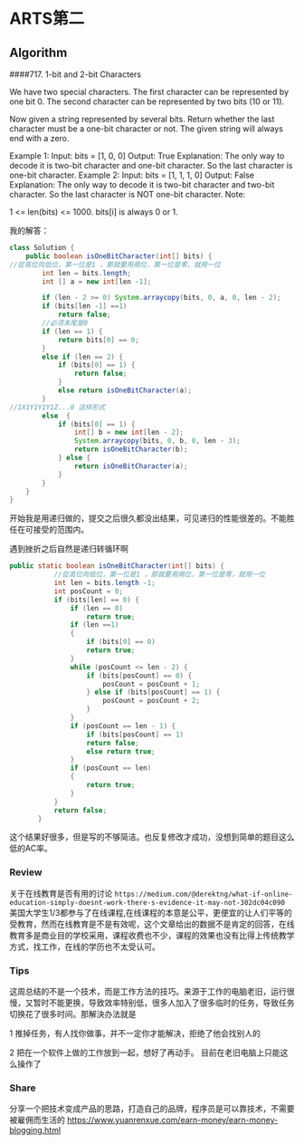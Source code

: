 # ARTS第二
## Algorithm
####717. 1-bit and 2-bit Characters

We have two special characters. The first character can be represented by one bit 0. The second character can be represented by two bits (10 or 11).

Now given a string represented by several bits. Return whether the last character must be a one-bit character or not. The given string will always end with a zero.

Example 1:
Input: 
bits = [1, 0, 0]
Output: True
Explanation: 
The only way to decode it is two-bit character and one-bit character. So the last character is one-bit character.
Example 2:
Input: 
bits = [1, 1, 1, 0]
Output: False
Explanation: 
The only way to decode it is two-bit character and two-bit character. So the last character is NOT one-bit character.
Note:

1 <= len(bits) <= 1000.
bits[i] is always 0 or 1.


我的解答：
```java
class Solution {
    public boolean isOneBitCharacter(int[] bits) {
//從高位向低位，第一位是1 ，那就要用兩位，第一位是零，就用一位
        int len = bits.length;
        int [] a = new int[len -1];

        if (len - 2 >= 0) System.arraycopy(bits, 0, a, 0, len - 2);
        if (bits[len -1] ==1)
            return false;
        //必须末尾是0
        if (len == 1) {
            return bits[0] == 0;
        }
        else if (len == 2) {
            if (bits[0] == 1) {
                return false;
            }
            else return isOneBitCharacter(a);
        }
//1X1Y1Y1Y1Z...0 这样形式
        else  {
            if (bits[0] == 1) {
                int[] b = new int[len - 2];
                System.arraycopy(bits, 0, b, 0, len - 3);
                return isOneBitCharacter(b);
            } else {
                return isOneBitCharacter(a);
            }
        }
    }
}
```
开始我是用递归做的，提交之后很久都没出结果，可见递归的性能很差的。不能胜任在可接受的范围内。

遇到挫折之后自然是递归转循环啊
``` java 
public static boolean isOneBitCharacter(int[] bits) {
           //從高位向低位，第一位是1 ，那就要用兩位，第一位是零，就用一位
           int len = bits.length -1;
           int posCount = 0;
           if (bits[len] == 0) {
               if (len == 0)
                   return true;
               if (len ==1)
               {
                   if (bits[0] == 0)
                   return true;
               }
               while (posCount <= len - 2) {
                   if (bits[posCount] == 0) {
                       posCount = posCount + 1;
                   } else if (bits[posCount] == 1) {
                       posCount = posCount + 2;
                   }
               }
               if (posCount == len - 1) {
                   if (bits[posCount] == 1)
                   return false;
                   else return true;
               }
               if (posCount == len)
               {
                   return true;
               }
           }
           return false;
       }
   ```
这个结果好很多，但是写的不够简洁。也反复修改才成功，没想到简单的题目这么低的AC率。

### Review

关于在线教育是否有用的讨论
```https://medium.com/@derektng/what-if-online-education-simply-doesnt-work-there-s-evidence-it-may-not-302dc04c090```
美国大学生1/3都参与了在线课程,在线课程的本意是公平，更便宜的让人们平等的受教育，然而在线教育是不是有效呢，这个文章给出的数据不是肯定的回答，在线教育多是商业目的学校采用，课程收费也不少，课程的效果也没有比得上传统教学方式，找工作，在线的学历也不太受认可。

### Tips

这周总结的不是一个技术，而是工作方法的技巧。来源于工作的电脑老旧，运行很慢，又暂时不能更换，导致效率特别低，很多人加入了很多临时的任务，导致任务切换花了很多时间。那解決办法就是

1 推掉任务，有人找你做事，并不一定你才能解决，拒绝了他会找别人的

2 把在一个软件上做的工作放到一起，想好了再动手。
目前在老旧电脑上只能这么操作了

### Share
分享一个把技术变成产品的思路，打造自己的品牌，程序员是可以靠技术，不需要被雇佣而生活的
https://www.yuanrenxue.com/earn-money/earn-money-blogging.html
